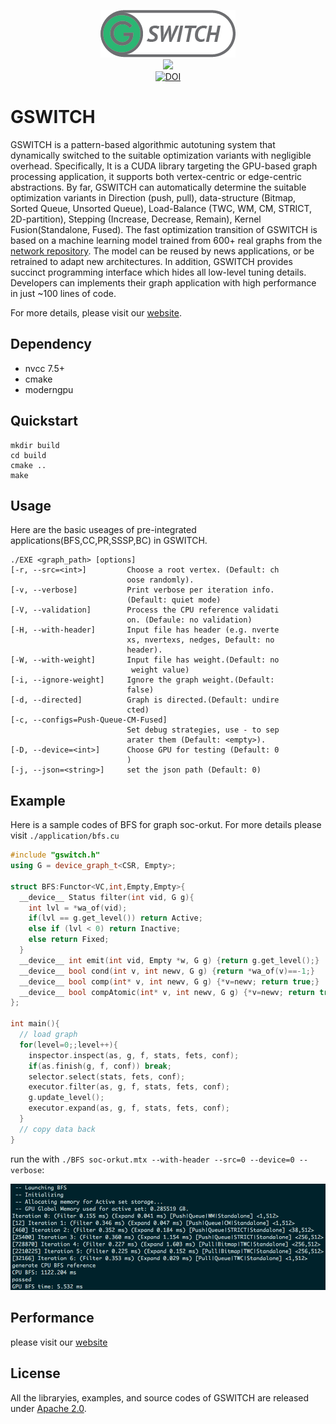 <p align="center">
  <a href="https://github.com/PAA-NCIC/GSWITCH"><img src="./docs/assets/imgs/gswitch-icon.png"></a>
  <br>
  <a href="https://github.com/PAA-NCIC/GSWITCH/releases/tag/v0.1.1"><img src="https://img.shields.io/badge/gswitch-0.1-blue.svg"></a>
  <br>
  <a href="https://zenodo.org/badge/latestdoi/153717996"><img src="https://zenodo.org/badge/153717996.svg" alt="DOI"></a>
  <br>
</p>

# GSWITCH
GSWITCH is a pattern-based algorithmic autotuning system that dynamically switched to the suitable optimization variants with negligible overhead.
Specifically, It is a CUDA library targeting the GPU-based graph processing application, it supports both vertex-centric or edge-centric abstractions. 
By far, GSWITCH can automatically determine the suitable optimization variants in Direction (push, pull), data-structure (Bitmap, Sorted Queue, Unsorted Queue), Load-Balance (TWC, WM, CM, STRICT, 2D-partition), Stepping (Increase, Decrease, Remain), Kernel Fusion(Standalone, Fused).
The fast optimization transition of GSWITCH is based on a machine learning model trained from 600+ real graphs from the [network repository](http://networkrepository.com). 
The model can be reused by news applications, or be retrained to adapt new architectures.
In addition, GSWITCH provides succinct programming interface which hides all low-level tuning details. Developers can implements their graph application with high performance in just ~100 lines of code.

For more details, please visit our [website](https://paa-ncic.github.io/GSWITCH/).

## Dependency

 - nvcc 7.5+
 - cmake
 - moderngpu

## Quickstart

```shell
mkdir build
cd build
cmake ..
make
```

## Usage

Here are the basic useages of pre-integrated applications(BFS,CC,PR,SSSP,BC) in GSWITCH.

```shell
./EXE <graph_path> [options]
[-r, --src=<int>]         Choose a root vertex. (Default: ch
                          oose randomly).
[-v, --verbose]           Print verbose per iteration info. 
                          (Default: quiet mode)
[-V, --validation]        Process the CPU reference validati
                          on. (Defaule: no validation)
[-H, --with-header]       Input file has header (e.g. nverte
                          xs, nvertexs, nedges, Default: no 
                          header).
[-W, --with-weight]       Input file has weight.(Default: no
                           weight value)
[-i, --ignore-weight]     Ignore the graph weight.(Default: 
                          false)
[-d, --directed]          Graph is directed.(Default: undire
                          cted)
[-c, --configs=Push-Queue-CM-Fused]
                          Set debug strategies, use - to sep
                          arater them (Default: <empty>).
[-D, --device=<int>]      Choose GPU for testing (Default: 0
                          )
[-j, --json=<string>]     set the json path (Default: 0)
```

## Example

Here is a sample codes of BFS for graph soc-orkut. For more details please visit `./application/bfs.cu`

```c++
#include "gswitch.h"
using G = device_graph_t<CSR, Empty>;

struct BFS:Functor<VC,int,Empty,Empty>{
  __device__ Status filter(int vid, G g){
    int lvl = *wa_of(vid);
    if(lvl == g.get_level()) return Active;
    else if (lvl < 0) return Inactive;
    else return Fixed;
  }
  __device__ int emit(int vid, Empty *w, G g) {return g.get_level();}
  __device__ bool cond(int v, int newv, G g) {return *wa_of(v)==-1;}
  __device__ bool comp(int* v, int newv, G g) {*v=newv; return true;}
  __device__ bool compAtomic(int* v, int newv, G g) {*v=newv; return true;}
};

int main(){
  // load graph
  for(level=0;;level++){
    inspector.inspect(as, g, f, stats, fets, conf);
    if(as.finish(g, f, conf)) break;
    selector.select(stats, fets, conf);
    executor.filter(as, g, f, stats, fets, conf);
    g.update_level();
    executor.expand(as, g, f, stats, fets, conf);
  }
  // copy data back
}
```
run the with `./BFS soc-orkut.mtx --with-header --src=0 --device=0 --verbose`:

![run-bfs](./docs/assets/imgs/run-bfs-orkut-example.png)


## Performance
please visit our [website](https://paa-ncic.github.io/GSWITCH/)

## License
All the libraryies, examples, and source codes of GSWITCH are released under [Apache 2.0](http://www.apache.org/licenses/LICENSE-2.0).
